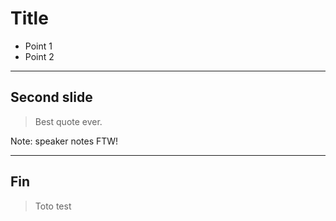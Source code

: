 # Title

* Point 1
* Point 2

---

## Second slide

> Best quote ever.

Note: speaker notes FTW!


---

## Fin

> Toto test